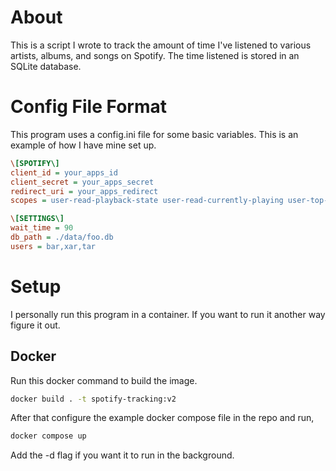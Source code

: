 # About

This is a script I wrote to track the amount of time I've listened to various artists, albums, and songs on Spotify. The time listened is stored in an SQLite database.

# Config File Format
This program uses a config.ini file for some basic variables. This is an example of how I have mine set up.

```ini
\[SPOTIFY\]
client_id = your_apps_id  
client_secret = your_apps_secret  
redirect_uri = your_apps_redirect  
scopes = user-read-playback-state user-read-currently-playing user-top-read user-read-recently-played user-read-playback-position

\[SETTINGS\]
wait_time = 90  
db_path = ./data/foo.db  
users = bar,xar,tar
```



# Setup

I personally run this program in a container. If you want to run it another way figure it out.

## Docker


Run this docker command to build the image.

```sh
docker build . -t spotify-tracking:v2
```

After that configure the example docker compose file in the repo and run,
```sh
docker compose up
```
Add the -d flag if you want it to run in the background.




